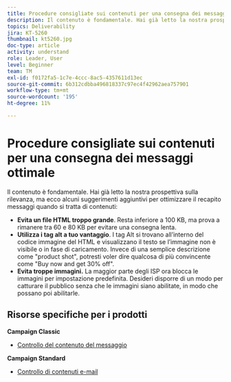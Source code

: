 ```yaml
---
title: Procedure consigliate sui contenuti per una consegna dei messaggi ottimale
description: Il contenuto è fondamentale. Hai già letto la nostra prospettiva sulla rilevanza, ma ecco alcuni suggerimenti aggiuntivi per ottimizzare il recapito messaggi quando si tratta di contenuti.
topics: Deliverability
jira: KT-5260
thumbnail: kt5260.jpg
doc-type: article
activity: understand
role: Leader, User
level: Beginner
team: TM
exl-id: f0172fa5-1c7e-4ccc-8ac5-4357611d13ec
source-git-commit: 6b312cdbba496818337c97ec4f42962aea757901
workflow-type: tm+mt
source-wordcount: '195'
ht-degree: 11%

---
```


# Procedure consigliate sui contenuti per una consegna dei messaggi ottimale

Il contenuto è fondamentale. Hai già letto la nostra prospettiva sulla rilevanza, ma ecco alcuni suggerimenti aggiuntivi per ottimizzare il recapito messaggi quando si tratta di contenuti:

* **Evita un file HTML troppo grande**. Resta inferiore a 100 KB, ma prova a rimanere tra 60 e 80 KB per evitare una consegna lenta.
* **Utilizza i tag alt a tuo vantaggio**. I tag Alt si trovano all’interno del codice immagine del HTML e visualizzano il testo se l’immagine non è visibile o in fase di caricamento. Invece di una semplice descrizione come &quot;product shot&quot;, potresti voler dire qualcosa di più convincente come &quot;Buy now and get 30% off&quot;.
* **Evita troppe immagini.** La maggior parte degli ISP ora blocca le immagini per impostazione predefinita. Desideri disporre di un modo per catturare il pubblico senza che le immagini siano abilitate, in modo che possano poi abilitarle.

## Risorse specifiche per i prodotti

**Campaign Classic**

* [Controllo del contenuto del messaggio](https://experienceleague.adobe.com/docs/campaign-classic/using/sending-messages/deliverability-management/control-message-content.html)

**Campaign Standard**

* [Controllo di contenuti e-mail](https://experienceleague.adobe.com/docs/campaign-standard/using/testing-and-sending/managing-deliverability/control-email-content.html#testing-and-sending)
